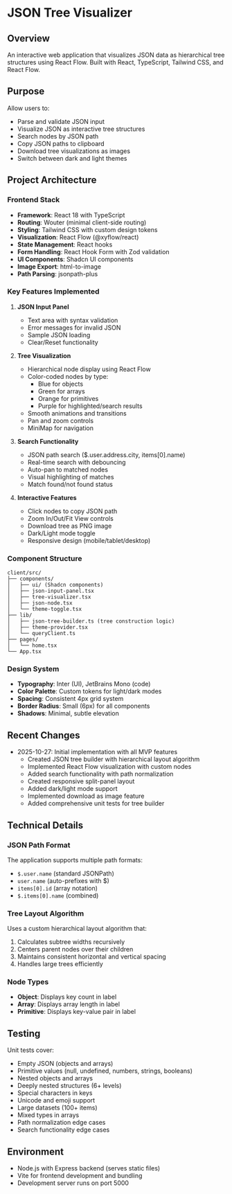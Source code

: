 # JSON Tree Visualizer

## Overview
An interactive web application that visualizes JSON data as hierarchical tree structures using React Flow. Built with React, TypeScript, Tailwind CSS, and React Flow.

## Purpose
Allow users to:
- Parse and validate JSON input
- Visualize JSON as interactive tree structures
- Search nodes by JSON path
- Copy JSON paths to clipboard
- Download tree visualizations as images
- Switch between dark and light themes

## Project Architecture

### Frontend Stack
- **Framework**: React 18 with TypeScript
- **Routing**: Wouter (minimal client-side routing)
- **Styling**: Tailwind CSS with custom design tokens
- **Visualization**: React Flow (@xyflow/react)
- **State Management**: React hooks
- **Form Handling**: React Hook Form with Zod validation
- **UI Components**: Shadcn UI components
- **Image Export**: html-to-image
- **Path Parsing**: jsonpath-plus

### Key Features Implemented
1. **JSON Input Panel**
   - Text area with syntax validation
   - Error messages for invalid JSON
   - Sample JSON loading
   - Clear/Reset functionality

2. **Tree Visualization**
   - Hierarchical node display using React Flow
   - Color-coded nodes by type:
     - Blue for objects
     - Green for arrays
     - Orange for primitives
     - Purple for highlighted/search results
   - Smooth animations and transitions
   - Pan and zoom controls
   - MiniMap for navigation

3. **Search Functionality**
   - JSON path search ($.user.address.city, items[0].name)
   - Real-time search with debouncing
   - Auto-pan to matched nodes
   - Visual highlighting of matches
   - Match found/not found status

4. **Interactive Features**
   - Click nodes to copy JSON path
   - Zoom In/Out/Fit View controls
   - Download tree as PNG image
   - Dark/Light mode toggle
   - Responsive design (mobile/tablet/desktop)

### Component Structure
```
client/src/
├── components/
│   ├── ui/ (Shadcn components)
│   ├── json-input-panel.tsx
│   ├── tree-visualizer.tsx
│   ├── json-node.tsx
│   └── theme-toggle.tsx
├── lib/
│   ├── json-tree-builder.ts (tree construction logic)
│   ├── theme-provider.tsx
│   └── queryClient.ts
├── pages/
│   └── home.tsx
└── App.tsx
```

### Design System
- **Typography**: Inter (UI), JetBrains Mono (code)
- **Color Palette**: Custom tokens for light/dark modes
- **Spacing**: Consistent 4px grid system
- **Border Radius**: Small (6px) for all components
- **Shadows**: Minimal, subtle elevation

## Recent Changes
- 2025-10-27: Initial implementation with all MVP features
  - Created JSON tree builder with hierarchical layout algorithm
  - Implemented React Flow visualization with custom nodes
  - Added search functionality with path normalization
  - Created responsive split-panel layout
  - Added dark/light mode support
  - Implemented download as image feature
  - Added comprehensive unit tests for tree builder

## Technical Details

### JSON Path Format
The application supports multiple path formats:
- `$.user.name` (standard JSONPath)
- `user.name` (auto-prefixes with $)
- `items[0].id` (array notation)
- `$.items[0].name` (combined)

### Tree Layout Algorithm
Uses a custom hierarchical layout algorithm that:
1. Calculates subtree widths recursively
2. Centers parent nodes over their children
3. Maintains consistent horizontal and vertical spacing
4. Handles large trees efficiently

### Node Types
- **Object**: Displays key count in label
- **Array**: Displays array length in label
- **Primitive**: Displays key-value pair in label

## Testing
Unit tests cover:
- Empty JSON (objects and arrays)
- Primitive values (null, undefined, numbers, strings, booleans)
- Nested objects and arrays
- Deeply nested structures (6+ levels)
- Special characters in keys
- Unicode and emoji support
- Large datasets (100+ items)
- Mixed types in arrays
- Path normalization edge cases
- Search functionality edge cases

## Environment
- Node.js with Express backend (serves static files)
- Vite for frontend development and bundling
- Development server runs on port 5000

